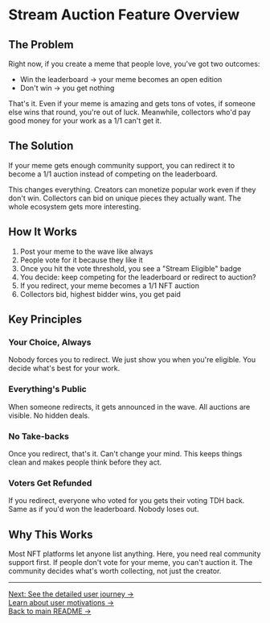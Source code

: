 # Stream Auction Feature Overview

## The Problem

Right now, if you create a meme that people love, you've got two outcomes:
- Win the leaderboard → your meme becomes an open edition
- Don't win → you get nothing

That's it. Even if your meme is amazing and gets tons of votes, if someone else wins that round, you're out of luck. Meanwhile, collectors who'd pay good money for your work as a 1/1 can't get it.

## The Solution

If your meme gets enough community support, you can redirect it to become a 1/1 auction instead of competing on the leaderboard. 

This changes everything. Creators can monetize popular work even if they don't win. Collectors can bid on unique pieces they actually want. The whole ecosystem gets more interesting.

## How It Works

1. Post your meme to the wave like always
2. People vote for it because they like it
3. Once you hit the vote threshold, you see a "Stream Eligible" badge
4. You decide: keep competing for the leaderboard or redirect to auction?
5. If you redirect, your meme becomes a 1/1 NFT auction
6. Collectors bid, highest bidder wins, you get paid

## Key Principles

### Your Choice, Always
Nobody forces you to redirect. We just show you when you're eligible. You decide what's best for your work.

### Everything's Public
When someone redirects, it gets announced in the wave. All auctions are visible. No hidden deals.

### No Take-backs
Once you redirect, that's it. Can't change your mind. This keeps things clean and makes people think before they act.

### Voters Get Refunded
If you redirect, everyone who voted for you gets their voting TDH back. Same as if you'd won the leaderboard. Nobody loses out.

## Why This Works

Most NFT platforms let anyone list anything. Here, you need real community support first. If people don't vote for your meme, you can't auction it. The community decides what's worth collecting, not just the creator.

---

[Next: See the detailed user journey →](user-journey.md)  
[Learn about user motivations →](motivations.md)  
[Back to main README →](../README.md)